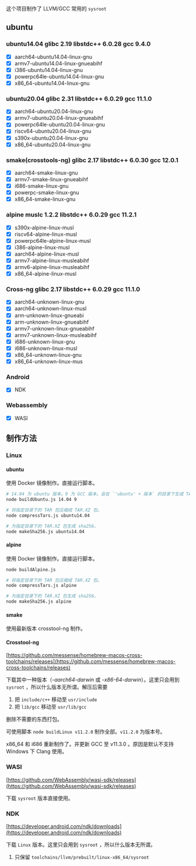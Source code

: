 这个项目制作了 LLVM/GCC 常用的 `sysroot`

## ubuntu

### ubuntu14.04 glibc 2.19 libstdc++ 6.0.28 gcc 9.4.0

- [x] aarch64-ubuntu14.04-linux-gnu
- [x] armv7-ubuntu14.04-linux-gnueabihf
- [x] i386-ubuntu14.04-linux-gnu
- [x] powerpc64le-ubuntu14.04-linux-gnu
- [x] x86_64-ubuntu14.04-linux-gnu

### ubuntu20.04 glibc 2.31 libstdc++ 6.0.29 gcc 11.1.0

- [x] aarch64-ubuntu20.04-linux-gnu
- [x] armv7-ubuntu20.04-linux-gnueabihf
- [x] powerpc64le-ubuntu20.04-linux-gnu
- [x] riscv64-ubuntu20.04-linux-gnu
- [x] s390x-ubuntu20.04-linux-gnu
- [x] x86_64-ubuntu20.04-linux-gnu

### smake(crosstools-ng) glibc 2.17 libstdc++ 6.0.30 gcc 12.0.1

- [x] aarch64-smake-linux-gnu
- [x] armv7-smake-linux-gnueabihf
- [x] i686-smake-linux-gnu
- [x] powerpc-smake-linux-gnu
- [x] x86_64-smake-linux-gnu

### alpine muslc 1.2.2 libstdc++ 6.0.29 gcc 11.2.1 

- [x] s390x-alpine-linux-musl
- [x] riscv64-alpine-linux-musl
- [x] powerpc64le-alpine-linux-musl
- [x] i386-alpine-linux-musl
- [x] aarch64-alpine-linux-musl
- [x] armv7-alpine-linux-musleabihf
- [x] armv6-alpine-linux-musleabihf
- [x] x86_64-alpine-linux-musl

### Cross-ng glibc 2.17 libstdc++ 6.0.29 gcc 11.1.0
- [x] aarch64-unknown-linux-gnu
- [x] aarch64-unknown-linux-musl
- [x] arm-unknown-linux-gnueabi
- [x] arm-unknown-linux-gnueabihf
- [x] armv7-unknown-linux-gnueabihf
- [x] armv7-unknown-linux-musleabihf
- [x] i686-unknown-linux-gnu
- [x] i686-unknown-linux-musl
- [x] x86_64-unknown-linux-gnu
- [x] x86_64-unknown-linux-mus

### Android
- [x] NDK

### Webassembly
- [x] WASI

## 制作方法

### Linux

#### ubuntu
使用 Docker 镜像制作。直接运行脚本。
```sh
# 14.04 为 ubuntu 版本。9 为 GCC 版本。会在 `'ubuntu' + 版本` 的目录下生成 TAR 包
node buildUbuntu.js 14.04 9

# 将指定目录下的 TAR 包压缩成 TAR.XZ 包。
node compressTars.js ubuntu14.04

# 为指定目录下的 TAR.XZ 包生成 sha256。
node makeSha256.js ubuntu14.04
```

#### alpine
使用 Docker 镜像制作。直接运行脚本。
```sh
node buildAlpine.js

# 将指定目录下的 TAR 包压缩成 TAR.XZ 包。
node compressTars.js alpine

# 为指定目录下的 TAR.XZ 包生成 sha256。
node makeSha256.js alpine
```


#### smake
使用最新版本 crosstool-ng 制作。

#### Crosstool-ng
[https://github.com/messense/homebrew-macos-cross-toolchains/releases](https://github.com/messense/homebrew-macos-cross-toolchains/releases)

下载其中一种版本（*-aarch64-darwin* 或 *-x86-64-darwin*）。这里只会用到 `sysroot` ，所以什么版本无所谓。解压后需要

1. 把 `include/c++` 移动至 `usr/include`
2. 把 `lib/gcc` 移动至 `usr/lib/gcc`

删除不需要的东西打包。

可使用脚本 `node buildLinux v11.2.0` 制作全部。`v11.2.0` 为版本号。

x86_64 和 i686 重新制作了。并更新 GCC 至 v11.3.0 。原因是默认不支持 Windows 下 Clang 使用。

### WASI
[https://github.com/WebAssembly/wasi-sdk/releases](https://github.com/WebAssembly/wasi-sdk/releases)

下载 `sysroot` 版本直接使用。

### NDK
[https://developer.android.com/ndk/downloads](https://developer.android.com/ndk/downloads)

下载 `Linux` 版本。这里只会用到 `sysroot` ，所以什么版本无所谓。

1. 只保留 `toolchains/llvm/prebuilt/linux-x86_64/sysroot`


